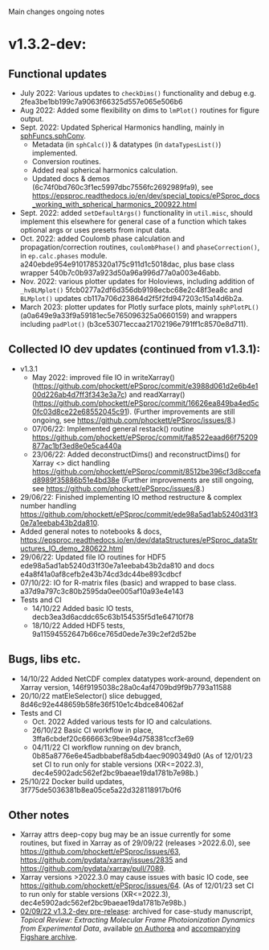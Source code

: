 Main changes ongoing notes

# v1.3.2-dev:

## Functional updates
- July 2022: Various updates to `checkDims()` functionality and debug e.g. 2fea3be1bb199c7a9063f66325d557e065e506b6
- Aug 2022: Added some flexibility on dims to `lmPlot()` routines for figure output.
- Sept. 2022: Updated Spherical Harmonics handling, mainly in [sphFuncs.sphConv](https://github.com/phockett/ePSproc/blob/dev/epsproc/sphFuncs/sphConv.py).
  - Metadata (in `sphCalc()`) & datatypes (in `dataTypesList()`) implemented.
  - Conversion routines.
  - Added real spherical harmonics calculation.
  - Updated docs & demos (6c74f0bd760c3f1ec5997dbc7556fc2692989fa9), see https://epsproc.readthedocs.io/en/dev/special_topics/ePSproc_docs_working_with_spherical_harmonics_200922.html
- Sept. 2022: added `setDefaultArgs()` functionality in `util.misc`, should implement this elsewhere for general case of a function which takes optional args or uses presets from input data.
- Oct. 2022: added Coulomb phase calculation and propagation/correction routines,  `coulombPhase()` and `phaseCorrection()`, in `ep.calc.phases` module. a240ebde954e9101785320a175c911d1c5018dac, plus base class wrapper 540b7c0b937a923d50a96a996d77a0a003e46abb.
- Nov. 2022: various plotter updates for Holoviews, including addition of `_hvBLMplot()` 5fcb0277a2df6d356db9198ecbc68e2c48f3ea8c and `BLMplot()` updates cb117a706d23864d2f5f2fd947203c15a14d6b2a.
- March 2023: plotter updates for Plotly surface plots, mainly `sphPlotPL()` (a0a649e9a33f9a59181ec5e765096325a0660159) and wrappers including `padPlot()` (b3ce53071eccaa21702196e791ff1c8570e8d711).


## Collected IO dev updates (continued from v1.3.1):
- v1.3.1
  - May 2022: improved file IO in writeXarray() (https://github.com/phockett/ePSproc/commit/e3988d061d2e6b4e100d226ab4d7ff3f343e3a7c) and readXarray() (https://github.com/phockett/ePSproc/commit/16626ea849ba4ed5c0fc03d8ce22e68552045c91). (Further improvements are still ongoing, see https://github.com/phockett/ePSproc/issues/8.)
  - 07/06/22: Implemented general restack() routine https://github.com/phockett/ePSproc/commit/fa8522eaad66f75209877ac1bf3ed8e0e5ca440a
  - 23/06/22: Added deconstructDims() and reconstructDims() for Xarray <> dict handling https://github.com/phockett/ePSproc/commit/8512be396cf3d8ccefad8989f35886b51e4bd38e (Further improvements are still ongoing, see https://github.com/phockett/ePSproc/issues/8.)
- 29/06/22: Finished implementing IO method restructure & complex number handling https://github.com/phockett/ePSproc/commit/ede98a5ad1ab5240d31f30e7a1eebab43b2da810.
- Added general notes to notebooks & docs, https://epsproc.readthedocs.io/en/dev/dataStructures/ePSproc_dataStructures_IO_demo_280622.html
- 29/06/22: Updated file IO routines for HDF5 ede98a5ad1ab5240d31f30e7a1eebab43b2da810 and docs e4a8f41a0af8cefb2e43b74cd3dc44be893cdbcf
- 07/10/22: IO for R-matrix files (basic) and wrapped to base class. a37d9a797c3c80b2595da0ee005af10a93e4e143
- Tests and CI
   - 14/10/22 Added basic IO tests, decb3ea3d6acddc65c63b154535f5d1e64710f78
   - 18/10/22 Added HDF5 tests, 9a11594552647b66ce765d0ede7e39c2ef2d52be

## Bugs, libs etc.

- 14/10/22 Added NetCDF complex datatypes work-around, dependent on Xarray version, 146f9195038c28a0c4af4709bd9f9b7793a11588
- 20/10/22 matEleSelector() slice debugged, 8d46c92e448659b58fe36f510e1c4bdce84062af
- Tests and CI
   - Oct. 2022 Added various tests for IO and calculations.
   - 26/10/22 Basic CI workflow in place, 3ffa6cbdef20c666663c9bee94d758381ccf3e69
   - 04/11/22 CI workflow running on dev branch, 0b85a8776e6e45adbbabef8a5db4aec9090349d0 (As of 12/01/23 set CI to run only for stable versions (XR<=2022.3), dec4e5902adc562ef2bc9baeae19da1781b7e98b.)
- 25/10/22 Docker build updates, 3f775de5036381b8ea05ce5a22d328118917b0f6

## Other notes

- Xarray attrs deep-copy bug may be an issue currently for some routines, but fixed in Xarray as of 29/09/22 (releases >2022.6.0), see https://github.com/phockett/ePSproc/issues/63, https://github.com/pydata/xarray/issues/2835 and https://github.com/pydata/xarray/pull/7089.
- Xarray versions >2022.3.0 may cause issues with basic IO code, see https://github.com/phockett/ePSproc/issues/64. (As of 12/01/23 set CI to run only for stable versions (XR<=2022.3), dec4e5902adc562ef2bc9baeae19da1781b7e98b.)
- [02/09/22 v1.3.2-dev pre-release](https://github.com/phockett/ePSproc/releases/tag/v1.3.2-dev-020922): archived for case-study manuscript, *Topical Review: Extracting Molecular Frame Photoionization Dynamics from Experimental Data*, available [on Authorea](https://www.authorea.com/users/71114/articles/447808-extracting-molecular-frame-photoionization-dynamics-from-experimental-data) and [accompanying Figshare archive](https://doi.org/10.6084/m9.figshare.20293782).

